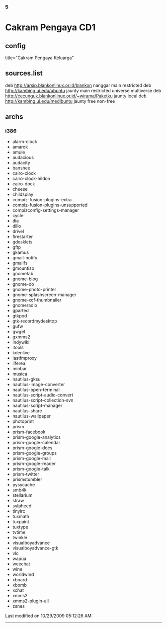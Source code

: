 ### 5 

# Cakram Pengaya CD1

## config
title="Cakram Pengaya Keluarga"

## sources.list
deb http://arsip.blankonlinux.or.id/blankon nanggar main restricted
deb http://kambing.ui.edu/ubuntu jaunty main restricted universe multiverse
deb http://cecunguk.blankonlinux.or.id/~wirama/Paketku jaunty local
deb http://kambing.ui.edu/medibuntu jaunty free non-free

## archs

### i386
  * alarm-clock
  * amarok
  * amule
  * audacious
  * audacity
  * banshee
  * cairo-clock
  * cairo-clock-hildon
  * cairo-dock
  * cheese
  * childsplay
  * compiz-fusion-plugins-extra
  * compiz-fusion-plugins-unsupported
  * compizconfig-settings-manager
  * cycle
  * dia
  * dillo
  * drivel
  * firestarter
  * gdesklets
  * gftp
  * gkamus
  * gmail-notify
  * gmailfs
  * gmountiso
  * gnometab
  * gnome-blog
  * gnome-do
  * gnome-photo-printer
  * gnome-splashscreen-manager
  * gnome-xcf-thumbnailer
  * gnomeradio
  * gparted
  * gtkpod
  * gtk-recordmydesktop
  * gufw
  * gwget
  * gxmms2
  * indywiki
  * itools
  * kdenlive
  * lastfmproxy
  * liferea
  * minbar
  * musica
  * nautilus-gksu
  * nautilus-image-converter
  * nautilus-open-terminal
  * nautilus-script-audio-convert
  * nautilus-script-collection-svn
  * nautilus-script-manager
  * nautilus-share
  * nautilus-wallpaper
  * photoprint
  * prism
  * prism-facebook
  * prism-google-analytics
  * prism-google-calendar
  * prism-google-docs
  * prism-google-groups
  * prism-google-mail
  * prism-google-reader
  * prism-google-talk
  * prism-twitter
  * prismstumbler
  * pysycache
  * smb4k
  * stellarium
  * straw
  * sylpheed
  * tinyirc
  * tuxmath
  * tuxpaint
  * tuxtype
  * tvtime
  * twinkle
  * visualboyadvance
  * visualboyadvance-gtk
  * vlc
  * wapua
  * weechat
  * wine
  * worldwind
  * xboard
  * xbomb
  * xchat
  * xmms2
  * xmms2-plugin-all
  * zsnes

Last modified on 10/29/2009 05:12:26 AM
 
---
 
